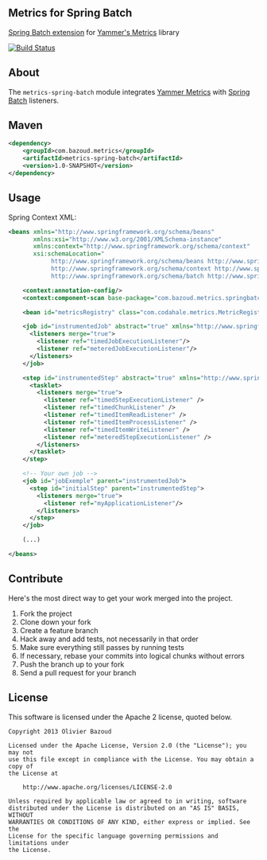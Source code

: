 Metrics for Spring Batch
-------

[Spring Batch extension](http://static.springsource.org/spring-batch/) for [Yammer's Metrics](http://metrics.codahale.com/) library

[![Build Status](https://buildhive.cloudbees.com/job/obazoud/job/metrics-spring-batch/badge/icon)](https://buildhive.cloudbees.com/job/obazoud/job/metrics-spring-batch/)

About
-------

The `metrics-spring-batch` module integrates [Yammer Metrics](http://metrics.codahale.com/) with [Spring Batch](http://static.springsource.org/spring-batch/) listeners.


Maven
-------

```xml
<dependency>
	<groupId>com.bazoud.metrics</groupId>
	<artifactId>metrics-spring-batch</artifactId>
	<version>1.0-SNAPSHOT</version>
</dependency>
```

Usage
-------

Spring Context XML:

```xml
<beans xmlns="http://www.springframework.org/schema/beans"
	   xmlns:xsi="http://www.w3.org/2001/XMLSchema-instance"
	   xmlns:context="http://www.springframework.org/schema/context"
	   xsi:schemaLocation="
	        http://www.springframework.org/schema/beans http://www.springframework.org/schema/beans/spring-beans.xsd
            http://www.springframework.org/schema/context http://www.springframework.org/schema/context/spring-context.xsd
            http://www.springframework.org/schema/batch http://www.springframework.org/schema/batch/spring-batch.xsd">

	<context:annotation-config/>
    <context:component-scan base-package="com.bazoud.metrics.springbatch"/>

    <bean id="metricsRegistry" class="com.codahale.metrics.MetricRegistry" />

    <job id="instrumentedJob" abstract="true" xmlns="http://www.springframework.org/schema/batch">
      <listeners merge="true">
        <listener ref="timedJobExecutionListener"/>
        <listener ref="meteredJobExecutionListener"/>
      </listeners>
    </job>

    <step id="instrumentedStep" abstract="true" xmlns="http://www.springframework.org/schema/batch">
      <tasklet>
        <listeners merge="true">
          <listener ref="timedStepExecutionListener" />
          <listener ref="timedChunkListener" />
          <listener ref="timedItemReadListener" />
          <listener ref="timedItemProcessListener" />
          <listener ref="timedItemWriteListener" />
          <listener ref="meteredStepExecutionListener" />
        </listeners>
      </tasklet>
    </step>

    <!-- Your own job -->
    <job id="jobExemple" parent="instrumentedJob">
      <step id="initialStep" parent="instrumentedStep">
        <listeners merge="true">
          <listener ref="myApplicationListener"/>
        </listeners>
      </step>
    </job>

    (...)

</beans>
```

Contribute
-------

Here's the most direct way to get your work merged into the project.

1. Fork the project
2. Clone down your fork
3. Create a feature branch
4. Hack away and add tests, not necessarily in that order
5. Make sure everything still passes by running tests
6. If necessary, rebase your commits into logical chunks without errors
7. Push the branch up to your fork
8. Send a pull request for your branch

License
-------

This software is licensed under the Apache 2 license, quoted below.

	Copyright 2013 Olivier Bazoud
	
	Licensed under the Apache License, Version 2.0 (the "License"); you may not
	use this file except in compliance with the License. You may obtain a copy of
	the License at
	
	    http://www.apache.org/licenses/LICENSE-2.0
	
	Unless required by applicable law or agreed to in writing, software
	distributed under the License is distributed on an "AS IS" BASIS, WITHOUT
	WARRANTIES OR CONDITIONS OF ANY KIND, either express or implied. See the
	License for the specific language governing permissions and limitations under
	the License.
